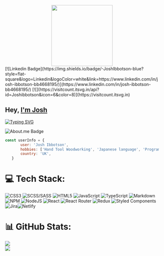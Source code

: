 <div id="header" align="center">
  <img src="https://giphy.com/gifs/wood-carving-fibonacci-hrlg3PhRwIrII" width="200"/>
</div>
[![Linkedin Badge](https://img.shields.io/badge/-JoshIbbotson-blue?style=flat-square&logo=Linkedin&logoColor=white&link=https://www.linkedin.com/in/josh-ibbotson-bb4668195/)](https://www.linkedin.com/in/josh-ibbotson-bb4668195/)
[![](https://visitcount.itsvg.in/api?id=Joshibbotson&icon=6&color=8)](https://visitcount.itsvg.in)

## Hey, [I'm Josh](https://www.linkedin.com/in/josh-ibbotson-bb4668195/)

[![Typing SVG](https://readme-typing-svg.demolab.com/?lines=Contiously+learning+continuosly+problem+solving)](https://git.io/typing-svg)

![About.me Badge](https://img.shields.io/badge/About.me-00A98F.svg?style=for-the-badge&logo=aboutdotme&logoColor=white)

```JavaScript
const userInfo = {
       user: 'Josh Ibbotson',
       hobbies: ['Hand Tool Woodworking', 'Japanese language', 'Programming', 'Hiking'],
       country: 'UK',
   }
```

# 💻 Tech Stack:

![CSS3](https://img.shields.io/badge/css3-%231572B6.svg?style=for-the-badge&logo=css3&logoColor=white) ![SCSS/SASS](https://img.shields.io/badge/Sass-CC6699?style=for-the-badge&logo=sass&logoColor=white) ![HTML5](https://img.shields.io/badge/html5-%23E34F26.svg?style=for-the-badge&logo=html5&logoColor=white) ![JavaScript](https://img.shields.io/badge/javascript-%23323330.svg?style=for-the-badge&logo=javascript&logoColor=%23F7DF1E) ![TypeScript](https://img.shields.io/badge/TypeScript-007ACC?style=for-the-badge&logo=typescript&logoColor=white) ![Markdown](https://img.shields.io/badge/markdown-%23000000.svg?style=for-the-badge&logo=markdown&logoColor=white) ![NPM](https://img.shields.io/badge/NPM-%23000000.svg?style=for-the-badge&logo=npm&logoColor=white) ![NodeJS](https://img.shields.io/badge/node.js-6DA55F?style=for-the-badge&logo=node.js&logoColor=white) ![React](https://img.shields.io/badge/react-%2320232a.svg?style=for-the-badge&logo=react&logoColor=%2361DAFB) ![React Router](https://img.shields.io/badge/React_Router-CA4245?style=for-the-badge&logo=react-router&logoColor=white) ![Redux](https://img.shields.io/badge/Redux-593D88?style=for-the-badge&logo=redux&logoColor=white) ![Styled Components](https://img.shields.io/badge/styled--components-DB7093?style=for-the-badge&logo=styled-components&logoColor=white) ![Jira](https://img.shields.io/badge/jira-%230A0FFF.svg?style=for-the-badge&logo=jira&logoColor=white)![Netlify](https://img.shields.io/badge/Netlify-00C7B7?style=for-the-badge&logo=netlify&logoColor=white)

# 📊 GitHub Stats:

![](https://github-readme-streak-stats.herokuapp.com/?user=Joshibbotson&theme=dark&hide_border=false)<br/>
![](https://github-readme-stats.vercel.app/api/top-langs/?username=Joshibbotson&theme=dark&hide_border=false&include_all_commits=true&count_private=true&layout=compact)
